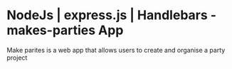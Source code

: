 # NodeJs | express.js | Handlebars - makes-parties App
Make parites is a web app that allows users to create and organise a party project
